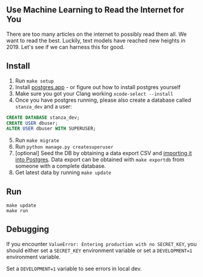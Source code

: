 ## Use Machine Learning to Read the Internet for You

There are too many articles on the internet to possibly read them all. We want to read the best. Luckily, text models have reached new heights in 2019. Let's see if we can harness this for good.

## Install

1. Run `make setup`
2. Install [postgres.app](https://postgresapp.com/downloads.html) - or figure out how to install
 postgres yourself
3. Make sure you got your Clang working `xcode-select --install`
4. Once you have postgres running, please also create a database called `stanza_dev` and a user:

 ```sql
 CREATE DATABASE stanza_dev;
 CREATE USER dbuser;
 ALTER USER dbuser WITH SUPERUSER;
 ```

5. Run `make migrate`
6. Run `python manage.py createsuperuser`
7. [optional] Seed the DB by obtaining a data export CSV and [importing it into Postgres](https://www.postgresqltutorial.com/import-csv-file-into-posgresql-table/). Data export can be obtained with `make exportdb` from someone with a complete database.
8. Get latest data by running `make update`


## Run

```
make update
make run
```


## Debugging 

If you encounter `ValueError: Entering production with no SECRET_KEY`, you should either set a `SECRET_KEY` environment variable or set a `DEVELOPMENT=1` environment variable.

Set a `DEVELOPMENT=1` variable to see errors in local dev.
